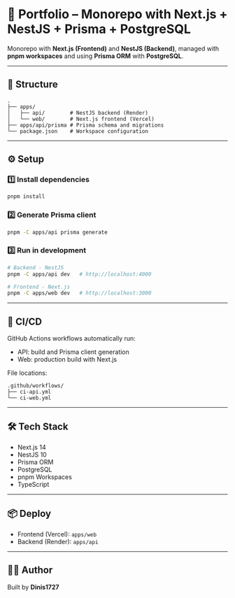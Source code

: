# 🚀 Portfolio – Monorepo with Next.js + NestJS + Prisma + PostgreSQL

Monorepo with **Next.js (Frontend)** and **NestJS (Backend)**, managed with **pnpm workspaces** and using **Prisma ORM** with **PostgreSQL**.

---

## 🧩 Structure

```
.
├── apps/
│   ├── api/        # NestJS backend (Render)
│   └── web/        # Next.js frontend (Vercel)
├── apps/api/prisma # Prisma schema and migrations
└── package.json    # Workspace configuration
```

---

## ⚙️ Setup

### 1️⃣ Install dependencies
```bash
pnpm install
```

### 2️⃣ Generate Prisma client
```bash
pnpm -C apps/api prisma generate
```

### 3️⃣ Run in development
```bash
# Backend - NestJS
pnpm -C apps/api dev   # http://localhost:4000

# Frontend - Next.js
pnpm -C apps/web dev   # http://localhost:3000
```

---

## 🧪 CI/CD

GitHub Actions workflows automatically run:
- API: build and Prisma client generation
- Web: production build with Next.js

File locations:
```
.github/workflows/
├── ci-api.yml
└── ci-web.yml
```

---

## 🛠️ Tech Stack

- Next.js 14
- NestJS 10
- Prisma ORM
- PostgreSQL
- pnpm Workspaces
- TypeScript

---

## 📦 Deploy

- Frontend (Vercel): `apps/web`
- Backend (Render): `apps/api`

---

## 👨‍💻 Author

Built by **Dinis1727**
